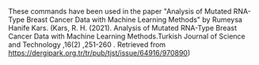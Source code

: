 These commands have been used in the paper "Analysis of Mutated RNA-Type Breast Cancer Data with Machine Learning Methods" by Rumeysa Hanife Kars.
(Kars, R. H. (2021). Analysis of Mutated RNA-Type Breast Cancer Data with Machine Learning Methods.Turkish Journal of Science and Technology ,16(2) ,251-260 . Retrieved from https://dergipark.org.tr/tr/pub/tjst/issue/64916/970890)
